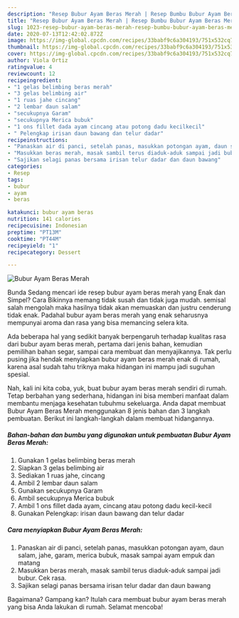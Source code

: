 ```yaml
---
description: "Resep Bubur Ayam Beras Merah | Resep Bumbu Bubur Ayam Beras Merah Yang Sedap"
title: "Resep Bubur Ayam Beras Merah | Resep Bumbu Bubur Ayam Beras Merah Yang Sedap"
slug: 1023-resep-bubur-ayam-beras-merah-resep-bumbu-bubur-ayam-beras-merah-yang-sedap
date: 2020-07-13T12:42:02.872Z
image: https://img-global.cpcdn.com/recipes/33babf9c6a304193/751x532cq70/bubur-ayam-beras-merah-foto-resep-utama.jpg
thumbnail: https://img-global.cpcdn.com/recipes/33babf9c6a304193/751x532cq70/bubur-ayam-beras-merah-foto-resep-utama.jpg
cover: https://img-global.cpcdn.com/recipes/33babf9c6a304193/751x532cq70/bubur-ayam-beras-merah-foto-resep-utama.jpg
author: Viola Ortiz
ratingvalue: 4
reviewcount: 12
recipeingredient:
- "1 gelas belimbing beras merah"
- "3 gelas belimbing air"
- "1 ruas jahe cincang"
- "2 lembar daun salam"
- "secukupnya Garam"
- "secukupnya Merica bubuk"
- "1 ons fillet dada ayam cincang atau potong dadu kecilkecil"
- " Pelengkap irisan daun bawang dan telur dadar"
recipeinstructions:
- "Panaskan air di panci, setelah panas, masukkan potongan ayam, daun salam, jahe, garam, merica bubuk, masak sampai ayam empuk dan matang"
- "Masukkan beras merah, masak sambil terus diaduk-aduk sampai jadi bubur. Cek rasa."
- "Sajikan selagi panas bersama irisan telur dadar dan daun bawang"
categories:
- Resep
tags:
- bubur
- ayam
- beras

katakunci: bubur ayam beras 
nutrition: 141 calories
recipecuisine: Indonesian
preptime: "PT13M"
cooktime: "PT44M"
recipeyield: "1"
recipecategory: Dessert

---
```



![Bubur Ayam Beras Merah](https://img-global.cpcdn.com/recipes/33babf9c6a304193/751x532cq70/bubur-ayam-beras-merah-foto-resep-utama.jpg)

Bunda Sedang mencari ide resep bubur ayam beras merah yang Enak dan Simpel? Cara Bikinnya memang tidak susah dan tidak juga mudah. semisal salah mengolah maka hasilnya tidak akan memuaskan dan justru cenderung tidak enak. Padahal bubur ayam beras merah yang enak seharusnya mempunyai aroma dan rasa yang bisa memancing selera kita.

Ada beberapa hal yang sedikit banyak berpengaruh terhadap kualitas rasa dari bubur ayam beras merah, pertama dari jenis bahan, kemudian pemilihan bahan segar, sampai cara membuat dan menyajikannya. Tak perlu pusing jika hendak menyiapkan bubur ayam beras merah enak di rumah, karena asal sudah tahu triknya maka hidangan ini mampu jadi suguhan spesial.




Nah, kali ini kita coba, yuk, buat bubur ayam beras merah sendiri di rumah. Tetap berbahan yang sederhana, hidangan ini bisa memberi manfaat dalam membantu menjaga kesehatan tubuhmu sekeluarga. Anda dapat membuat Bubur Ayam Beras Merah menggunakan 8 jenis bahan dan 3 langkah pembuatan. Berikut ini langkah-langkah dalam membuat hidangannya.

<!--inarticleads1-->

##### Bahan-bahan dan bumbu yang digunakan untuk pembuatan Bubur Ayam Beras Merah:

1. Gunakan 1 gelas belimbing beras merah
1. Siapkan 3 gelas belimbing air
1. Sediakan 1 ruas jahe, cincang
1. Ambil 2 lembar daun salam
1. Gunakan secukupnya Garam
1. Ambil secukupnya Merica bubuk
1. Ambil 1 ons fillet dada ayam, cincang atau potong dadu kecil-kecil
1. Gunakan  Pelengkap: irisan daun bawang dan telur dadar




<!--inarticleads2-->

##### Cara menyiapkan Bubur Ayam Beras Merah:

1. Panaskan air di panci, setelah panas, masukkan potongan ayam, daun salam, jahe, garam, merica bubuk, masak sampai ayam empuk dan matang
1. Masukkan beras merah, masak sambil terus diaduk-aduk sampai jadi bubur. Cek rasa.
1. Sajikan selagi panas bersama irisan telur dadar dan daun bawang




Bagaimana? Gampang kan? Itulah cara membuat bubur ayam beras merah yang bisa Anda lakukan di rumah. Selamat mencoba!
